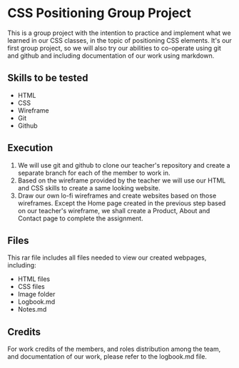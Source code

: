 # CSS Positioning Group Project

This is a group project with the intention to practice and implement what we learned in our CSS classes, in the topic of positioning CSS elements. It's our first group project, so we will also try our abilities to co-operate using git and github and including documentation of our work using markdown.

## Skills to be tested

- HTML
- CSS
- Wireframe
- Git
- Github

## Execution

1. We will use git and github to clone our teacher's repository and create a separate branch for each of the member to work in.
2. Based on the wireframe provided by the teacher we will use our HTML and CSS skills to create a same looking website.
3. Draw our own lo-fi wireframes and create websites based on those wireframes. Except the Home page created in the previous step based on our teacher's wireframe, we shall create a Product, About and Contact page to complete the assignment.

## Files

This rar file includes all files needed to view our created webpages, including:

- HTML files
- CSS files
- Image folder
- Logbook.md
- Notes.md

## Credits

For work credits of the members, and roles distribution among the team, and documentation of our work, please refer to the logbook.md file.
